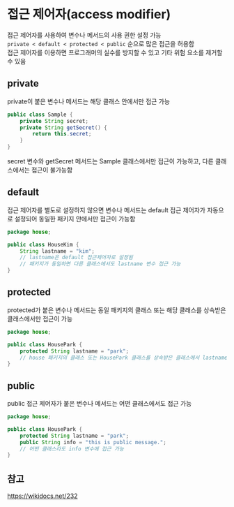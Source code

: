 # 접근 제어자(access modifier)

접근 제어자를 사용하여 변수나 메서드의 사용 권한 설정 가능  
`private < default < protected < public` 순으로 많은 접근을 허용함  
접근 제어자를 이용하면 프로그래머의 실수를 방지할 수 있고 기타 위험 요소를 제거할 수 있음

## private

private이 붙은 변수나 메서드는 해당 클래스 안에서만 접근 가능

```java
public class Sample {
    private String secret;
    private String getSecret() {
        return this.secret;
    }
}
```

secret 변수와 getSecret 메서드는 Sample 클래스에서만 접근이 가능하고, 다른 클래스에서는 접근이 불가능함

## default

접근 제어자를 별도로 설정하지 않으면 변수나 메서드는 default 접근 제어자가 자동으로 설정되어 동일한 패키지 안에서만 접근이 가능함

```java
package house;

public class HouseKim {
    String lastname = "kim";
    // lastname은 default 접근제어자로 설정됨
    // 패키지가 동일하면 다른 클래스에서도 lastname 변수 접근 가능
}
```

## protected

protected가 붙은 변수나 메서드는 동일 패키지의 클래스 또는 해당 클래스를 상속받은 클래스에서만 접근이 가능

```java
package house;

public class HousePark {
    protected String lastname = "park";
    // house 패키지의 클래스 또는 HousePark 클래스를 상속받은 클래스에서 lastname 변수에 접근 가능
}
```

## public

public 접근 제어자가 붙은 변수나 메서드는 어떤 클래스에서도 접근 가능

```java
package house;

public class HousePark {
    protected String lastname = "park";
    public String info = "this is public message.";
    // 어떤 클래스라도 info 변수에 접근 가능
}
```

## 참고

https://wikidocs.net/232

